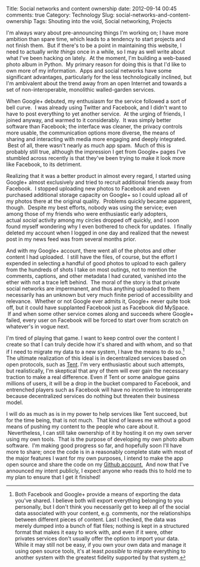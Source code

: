 Title: Social networks and content ownership
date: 2012-09-14 00:45
comments: true
Category: Technology
Slug: social-networks-and-content-ownership
Tags: Shouting into the void, Social networking, Projects

I'm always wary about pre-announcing things I'm working on; I have more ambition than spare time, which leads to a tendency to start projects and not finish them.  But if there's to be a point in maintaining this website, I need to actually <em>write things</em> once in a while, so I may as well write about what I've been hacking on lately.  At the moment, I'm building a web-based photo album in Python.  My primary reason for doing this is that I'd like to own more of my information.  Apps and social networks have some significant advantages, particularly for the less technologically inclined, but I'm ambivalent about the trend away from an open Internet and towards a set of non-interoperable, monolithic walled-garden services.<!-- PELICAN_END_SUMMARY -->

When Google+ debuted, my enthusiasm for the service followed a sort of bell curve.  I was already using Twitter and Facebook, and I didn't want to have to post everything to yet another service.  At the urging of friends, I joined anyway, and warmed to it considerably.  It was simply better software than Facebook; the interface was cleaner, the privacy controls more usable, the communication options more diverse, the means of sharing and interacting with media more engaging and deeply integrated.  Best of all, there wasn't nearly as much app spam.  Much of this is probably still true, although the impression I get from Google+ pages I've stumbled across recently is that they've been trying to make it look more like Facebook, to its detriment.

Realizing that it was a better product in almost every regard, I started using Google+ almost exclusively and tried to recruit additional friends away from Facebook.  I stopped uploading new photos to Facebook and even purchased additional storage capacity on Google+ so I could upload all of my photos there at the original quality.  Problems quickly became apparent, though.  Despite my best efforts, nobody was using the service; even among those of my friends who were enthusiastic early adopters, actual <em>social</em> activity among my circles dropped off quickly, and I soon found myself wondering why I even bothered to check for updates.  I finally deleted my account when I logged in one day and realized that the newest post in my news feed was from several months prior.

And with my Google+ account, there went all of the photos and other content I had uploaded.  I still have the files, of course, but the effort I expended in selecting a handful of good photos to upload to each gallery from the hundreds of shots I take on most outings, not to mention the comments, captions, and other metadata I had curated, vanished into the ether with not a trace left behind.  The moral of the story is that private social networks are impermanent, and thus anything uploaded to them necessarily has an unknown but very much finite period of accessibility and relevance.  Whether or not Google ever admits it, Google+ never quite took off, but it could have supplanted Facebook just as Facebook did MySpace.  If and when some other service comes along and succeeds where Google+ failed, every user on Facebook will be forced to start over from scratch on whatever's in vogue next.

I'm tired of playing that game. I want to keep control over the content I create so that I can truly decide how it's shared and with whom, and so that if I need to migrate my data to a new system, I have the means to do so.[^export] The ultimate realization of this ideal is in decentralized services based on open protocols, such as <a title="Tent" href="http://tent.io/">Tent</a>. I'm very enthusiastic about such attempts, but realistically, I'm skeptical that any of them will ever gain the necessary traction to make a real difference. Even if Tent or some analogue gains millions of users, it will be a drop in the bucket compared to Facebook, and entrenched players such as Facebook will have no incentive to interoperate because decentralized services do nothing but threaten their business model.

I will do as much as is in my power to help services like Tent succeed, but for the time being, that is not much.  That kind of leaves me without a good means of pushing my content to the people who care about it.  Nevertheless, I can still take ownership of it by hosting it on my own server using my own tools.  That is the purpose of developing my own photo album software.  I'm making good progress so far, and hopefully soon I'll have more to share; once the code is in a reasonably complete state with most of the major features I want for my own purposes, I intend to make the app open source and share the code on my <a title="mlindgren on Github" href="https://github.com/mlindgren" target="_blank">Github account.</a>  And now that I've announced my intent publicly, I expect anyone who reads this to hold me to my plan to ensure that I get it finished!


[^export]: Both Facebook and Google+ provide a means of exporting the data you've shared. I believe both will export everything belonging to you personally, but I don't think you necessarily get to keep all of the social data associated with your content, e.g. comments, nor the relationships between different pieces of content. Last I checked, the data was merely dumped into a bunch of flat files; nothing is kept in a structured format that makes it easy to work with, and even if it were, other privates services don't usually offer the option to import your data. While it may still not be easy, if you own your own data and manage it using open source tools, it's at least <em>possible</em> to migrate everything to another system with the greatest fidelity supported by that system.

